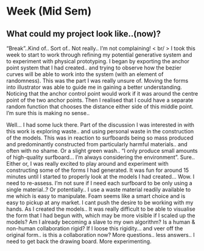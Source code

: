 # Week (Mid Sem)

## What could my project look like..(now)?

“Break”..Kind of.. Sort of.. Not really.. I’m not complaining! < br/ >
I took this week to start to work through refining my potential generative system and to experiment with physical prototyping. I began by exporting the anchor point system that I had created.. and trying to observe how the bezier curves will be able to work into the system (with an element of randomness). This was the part I was really unsure of. Moving the forms into illustrator was able to guide me in gaining a better understanding. Noticing that the anchor control point would work if it was around the centre point of the two anchor points. Then I realised that I could have a separate random function that chooses the distance either side of this middle point. I’m sure this is making no sense..

Well… I had some luck there. Part of the discussion I was interested in with this work is exploring waste.. and using personal waste in the construction of the models. This was in reaction to surfboards being so mass produced and predominantly constructed from particularly harmful materials.. and often with no shame. Or a slight green wash.. “I only produce small amounts of high-quality surfboard… I’m always considering the environment”. Sure.. Either or, I was really excited to play around and experiment with constructing some of the forms I had generated. It was fun for around 15 minutes until I started to properly look at the models I had created… Wow. I need to re-assess. I’m not sure if I need each surfboard to be only using a single material..? Or potentially.. I use a waste material readily available to me which is easy to manipulate. Foam seems like a smart choice and is easy to pickup at any market. I cant push the desire to be working with my hands. As I created the models.. It was really difficult to be able to visualise the form that I had begun with, which may be more visible if I scaled up the models? Am I already becoming a slave to my own algorithm? Is a human & non-human collaboration rigid? If I loose this rigidity… and veer off the original form.. is this a collaboration now? More questions.. less answers.. I need to get back the drawing board. More experimenting. 






